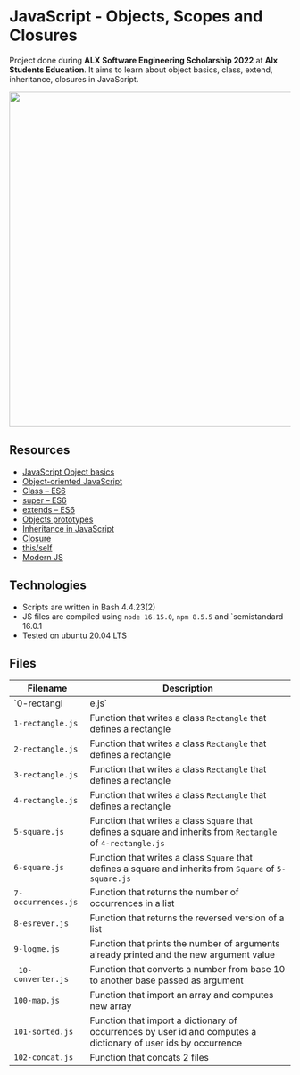 # JavaScript - Objects, Scopes and Closures

Project done during **ALX Software Engineering Scholarship 2022** at **Alx Students Education**. It aims to learn about object basics, class, extend, inheritance, closures in JavaScript.

<img src="https://static.javapoint.com/javascriptpages/images/what-are-the-uses-of-javascript.png" width="600px"/>

## Resources
* [JavaScript Object basics]()
* [Object-oriented JavaScript]()
* [Class – ES6]()
* [super – ES6]()
* [extends – ES6]()
* [Objects prototypes]()
* [Inheritance in JavaScript]()
* [Closure]()
* [this/self]()
* [Modern JS](https://github.com/mbeaudru/modern-js-cheatsheet)

## Technologies
* Scripts are written in Bash 4.4.23(2)
* JS files are compiled using `node 16.15.0`, `npm 8.5.5` and `semistandard 16.0.1
* Tested on ubuntu 20.04 LTS

## Files
| Filename | Description|
|--------|----------|
|`0-rectangl|e.js`|Function that writes an empty class `Rectangle` that defines a rectangle|
|`1-rectangle.js`| Function that writes a class `Rectangle` that defines a rectangle |
|`2-rectangle.js`| Function that writes a class `Rectangle` that defines a rectangle |
|`3-rectangle.js`| Function that writes a class `Rectangle` that defines a rectangle |
|`4-rectangle.js`| Function that writes a class `Rectangle` that defines a rectangle |
|`5-square.js`| Function that writes a class `Square` that defines a square and inherits from `Rectangle` of `4-rectangle.js` |
|`6-square.js `| Function that writes a class `Square` that defines a square and inherits from `Square` of `5-square.js` |
|`7-occurrences.js`|Function that returns the number of occurrences in a list|
|`8-esrever.js`| Function that returns the reversed version of a list |
|`9-logme.js`| Function that prints the number of arguments already printed and the new argument value |
|` 10-converter.js`| Function that converts a number from base 10 to another base passed as argument |
|`100-map.js`|Function that import an array and computes new array|
|`101-sorted.js`| Function that import a dictionary of occurrences by user id and computes a dictionary of user ids by occurrence |
|`102-concat.js`|Function that concats 2 files|
